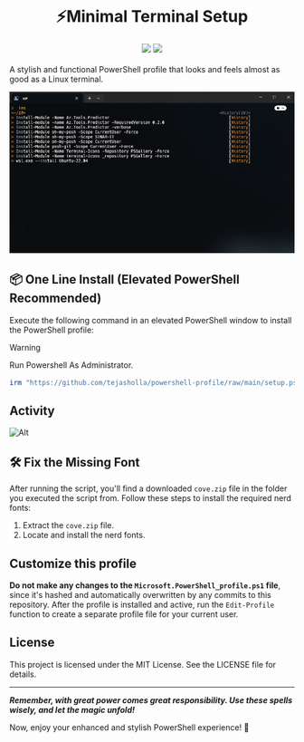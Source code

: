 <h1 align="center">
⚡️Minimal Terminal Setup
</h1>

<h4 align="center">
<img src="https://img.shields.io/badge/Powershell-v7.4.2-blue?style=for-the-badge&logo=powershell&color=8bd5ca&logoColor=D9E0EE&labelColor=302D41" />
<img src="https://img.shields.io/badge/windows_terminal-v1.20.11381.0-blue?style=for-the-badge&logo=powershell&color=DDB6F2&logoColor=D9E0EE&labelColor=302D41" />
</h4>

A stylish and functional PowerShell profile that looks and feels almost as good as a Linux terminal.

![Terminal](./Images/terminal1.png)

## 📦 One Line Install (Elevated PowerShell Recommended)

Execute the following command in an elevated PowerShell window to install the PowerShell profile:

> [!WARNING]  
> Run Powershell As Administrator.

```powershell
irm "https://github.com/tejasholla/powershell-profile/raw/main/setup.ps1" | iex
```

## Activity

![Alt](https://repobeats.axiom.co/api/embed/268176ea5b031198c7e53903c1460f6dea7ac050.svg "Repobeats analytics image")

## 🛠️ Fix the Missing Font

After running the script, you'll find a downloaded `cove.zip` file in the folder you executed the script from. Follow these steps to install the required nerd fonts:

1. Extract the `cove.zip` file.
2. Locate and install the nerd fonts.

## Customize this profile

**Do not make any changes to the `Microsoft.PowerShell_profile.ps1` file**, since it's hashed and automatically overwritten by any commits to this repository.
After the profile is installed and active, run the `Edit-Profile` function to create a separate profile file for your current user.

## License

This project is licensed under the MIT License. See the LICENSE file for details.

---

**_Remember, with great power comes great responsibility. Use these spells wisely, and let the magic unfold!_**

Now, enjoy your enhanced and stylish PowerShell experience! 🚀
